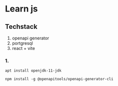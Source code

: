 
# Learn js


## Techstack
1. openapi generator
2. portgresql
3. react + vite

### 1. 
```
apt install openjdk-11-jdk

npm install -g @openapitools/openapi-generator-cli

```